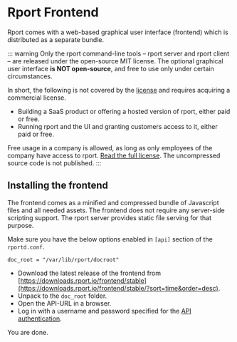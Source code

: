 # Rport Frontend
Rport comes with a web-based graphical user interface (frontend) which is distributed as a separate bundle.

::: warning
Only the rport command-line tools – rport server and rport client – are released under the open-source MIT license. The optional graphical user interface **is NOT open-source**, and free to use only under certain circumstances.

In short, the following is not covered by the [license](https://downloads.rport.io/frontend/license.html) and requires acquiring a commercial license.
* Building a SaaS product or offering a hosted version of rport, either paid or free.
* Running rport and the UI and granting customers access to it, either paid or free.

Free usage in a company is allowed, as long as only employees of the company have access to rport.  [Read the full license](https://downloads.rport.io/frontend/license.html).
The uncompressed source code is not published.
:::

## Installing the frontend
The frontend comes as a minified and compressed bundle of Javascript files and all needed assets. The frontend does not require any server-side scripting support. The rport server provides static file serving for that purpose. 

Make sure you have the below options enabled in `[api]` section of the `rportd.conf`.

```
doc_root = "/var/lib/rport/docroot"
```
* Download the latest release of the frontend from [https://downloads.rport.io/frontend/stable](https://downloads.rport.io/frontend/stable/?sort=time&order=desc).
* Unpack to the `doc_root` folder.
* Open the API-URL in a browser.
* Log in with a username and password specified for the [API authentication](no02-api-auth.md).

You are done.

